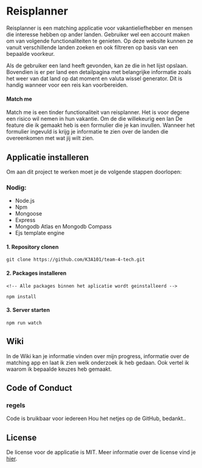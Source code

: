 # Reisplanner

Reisplanner is een matching applicatie voor vakantieliefhebber en mensen die interesse hebben op ander landen. Gebruiker wel een account maken om van  volgende functionaliteiten te genieten. Op deze website kunnen ze vanuit verschillende landen zoeken en ook filtreren op basis van een bepaalde voorkeur.

 Als de gebruiker een land heeft gevonden, kan ze die in het lijst opslaan. Bovendien is er per land een detailpagina met belangrijke informatie zoals het weer van dat land op dat moment en valuta wissel generator. Dit is handig wanneer voor een reis kan voorbereiden.

 #### Match me 
Match me is een tinder functionaliteit van reisplanner. Het is voor degene een risico wil nemen in hun vakantie. Om de die willekeurig een lan
 De feature die ik gemaakt heb is een formulier die je kan invullen. Wanneer het formulier ingevuld is krijg je informatie te zien over de landen die overeenkomen met wat jij wilt zien. 

 ## Applicatie installeren
 Om aan dit project te werken moet je de volgende stappen doorlopen:

 ### Nodig:
- Node.js
- Npm
- Mongoose
- Express
- Mongodb Atlas en Mongodb Compass
- Ejs template engine

#### 1. Repository clonen
```
git clone https://github.com/K3A101/team-4-tech.git
```

#### 2. Packages installeren
```
<!-- Alle packages binnen het aplicatie wordt geinstalleerd -->

npm install
```

#### 3. Server starten
```
npm run watch
```

 
 ## Wiki
 In de Wiki kan je informatie vinden over mijn progress, informatie over de matching app en laat ik zien welk onderzoek ik heb gedaan. Ook vertel ik waarom ik bepaalde keuzes heb gemaakt.

 ## Code of Conduct
 ### regels
 Code is bruikbaar voor iedereen
 Hou het netjes op de GitHub, bedankt..

 ## License
 De license voor de applicatie is MIT. Meer informatie over de license vind je [hier](https://github.com/Inevdhoven/blok-tech/blob/main/license).

